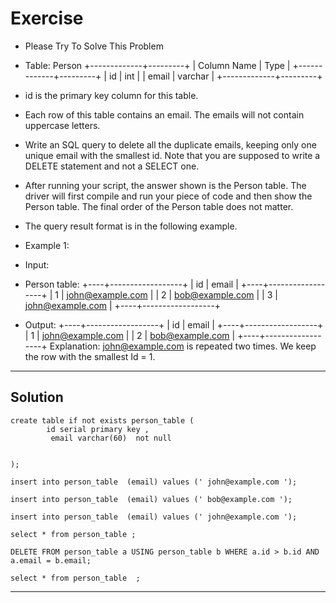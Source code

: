 
# Exercise

- Please Try To Solve This Problem
- Table: Person
+-------------+---------+ | Column Name | Type | +-------------+---------+ | id | int | | email | varchar | +-------------+---------+

- id is the primary key column for this table.
- Each row of this table contains an email. The emails will not contain uppercase letters.
- Write an SQL query to delete all the duplicate emails, keeping only one unique email with the smallest id. Note that you are supposed to write a DELETE statement and not a SELECT one.
- After running your script, the answer shown is the Person table. The driver will first compile and run your piece of code and then show the Person table. The final order of the Person table does not matter.

- The query result format is in the following example.
- Example 1:
- Input:
- Person table: +----+------------------+ | id | email | +----+------------------+ | 1 | john@example.com | | 2 | bob@example.com | | 3 | john@example.com | +----+------------------+

- Output:
+----+------------------+ | id | email | +----+------------------+ | 1 | john@example.com | | 2 | bob@example.com | +----+------------------+ Explanation: john@example.com is repeated two times. We keep the row with the smallest Id = 1.

_________________________________________________________________________________________________________________

## Solution

```
create table if not exists person_table (
		id serial primary key ,
	     email varchar(60)  not null 

	
);

insert into person_table  (email) values (' john@example.com ');

insert into person_table  (email) values (' bob@example.com ');

insert into person_table  (email) values (' john@example.com ');

select * from person_table ;

DELETE FROM person_table a USING person_table b WHERE a.id > b.id AND a.email = b.email;

select * from person_table  ;

```

________________________________________________________________________________________________________________
